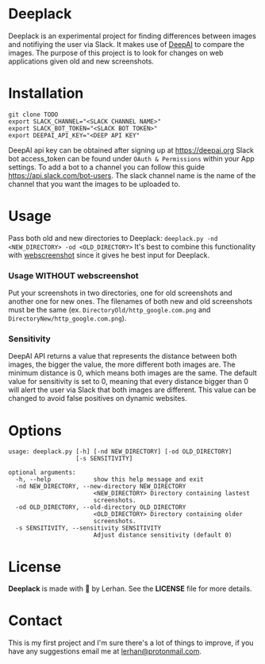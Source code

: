 # Deeplack
Deeplack is an experimental project for finding differences between images and notifiying the user via Slack. It makes use of [DeepAI](https://deepai.org/) to compare the images. The purpose of this project is to look for changes on web applications given old and new screenshots.
# Installation

```
git clone TODO
export SLACK_CHANNEL="<SLACK CHANNEL NAME>"
export SLACK_BOT_TOKEN="<SLACK BOT TOKEN>"
export DEEPAI_API_KEY="<DEEP API KEY"
```
DeepAI api key can be obtained after signing up at https://deepai.org
Slack bot access_token can be found under `OAuth & Permissions` within your App settings. To add a bot to a channel you can follow this guide https://api.slack.com/bot-users.
The slack channel name is the name of the channel that you want the images to be uploaded to.

# Usage
Pass both old and new directories to Deeplack: `deeplack.py -nd <NEW_DIRECTORY> -od <OLD_DIRECTORY>`
It's best to combine this functionality with [webscreenshot](https://github.com/maaaaz/webscreenshot) since it gives he best input for Deeplack.
### Usage WITHOUT webscreenshot
Put your screenshots in two directories, one for old screenshots and another one for new ones. The filenames of both new and old screenshots must be the same (ex. `DirectoryOld/http_google.com.png` and `DirectoryNew/http_google.com.png`).

### Sensitivity
DeepAI API returns a value that represents the distance between both images, the bigger the value, the more different both images are. The minimum distance is 0, which means both images are the same. The default value for sensitivity is set to 0, meaning that every distance bigger than 0 will alert the user via Slack that both images are different. This value can be changed to avoid false positives on dynamic websites.

# Options
```
usage: deeplack.py [-h] [-nd NEW_DIRECTORY] [-od OLD_DIRECTORY]
                   [-s SENSITIVITY]

optional arguments:
  -h, --help            show this help message and exit
  -nd NEW_DIRECTORY, --new-directory NEW_DIRECTORY
                        <NEW_DIRECTORY> Directory containing lastest
                        screenshots.
  -od OLD_DIRECTORY, --old-directory OLD_DIRECTORY
                        <OLD_DIRECTORY> Directory containing older
                        screenshots.
  -s SENSITIVITY, --sensitivity SENSITIVITY
                        Adjust distance sensitivity (default 0)
```
# License
__Deeplack__ is made with :black_heart: by Lerhan. See the __LICENSE__ file for more details.

# Contact
This is my first project and I'm sure there's a lot of things to improve, if you have any suggestions email me at lerhan@protonmail.com.
